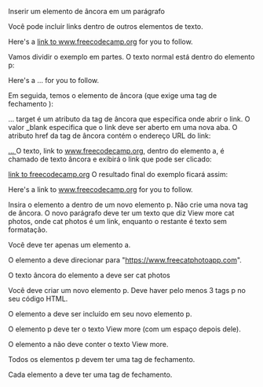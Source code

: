 Inserir um elemento de âncora em um parágrafo

Você pode incluir links dentro de outros elementos de texto.

<p>
  Here's a <a target="_blank" href="https://www.freecodecamp.org"> link to www.freecodecamp.org</a> for you to follow.
</p>
Vamos dividir o exemplo em partes. O texto normal está dentro do elemento p:

<p> Here's a ... for you to follow. </p>
Em seguida, temos o elemento de âncora <a> (que exige uma tag de fechamento </a>):

<a> ... </a>
target é um atributo da tag de âncora que especifica onde abrir o link. O valor _blank especifica que o link deve ser aberto em uma nova aba. O atributo href da tag de âncora contém o endereço URL do link:

<a href="https://www.freecodecamp.org" target="_blank"> ... </a>
O texto, link to www.freecodecamp.org, dentro do elemento a, é chamado de texto âncora e exibirá o link que pode ser clicado:

<a href=" ... " target="...">link to freecodecamp.org</a>
O resultado final do exemplo ficará assim:

Here's a link to www.freecodecamp.org for you to follow.

Insira o elemento a dentro de um novo elemento p. Não crie uma nova tag de âncora. O novo parágrafo deve ter um texto que diz View more cat photos, onde cat photos é um link, enquanto o restante é texto sem formatação.

Você deve ter apenas um elemento a.

O elemento a deve direcionar para "https://www.freecatphotoapp.com".

O texto âncora do elemento a deve ser cat photos

Você deve criar um novo elemento p. Deve haver pelo menos 3 tags p no seu código HTML.

O elemento a deve ser incluído em seu novo elemento p.

O elemento p deve ter o texto View more (com um espaço depois dele).

O elemento a não deve conter o texto View more.

Todos os elementos p devem ter uma tag de fechamento.

Cada elemento a deve ter uma tag de fechamento.